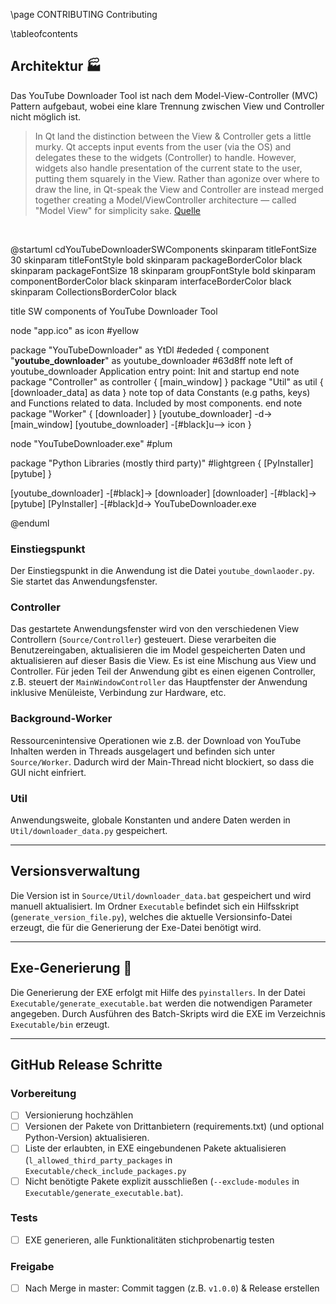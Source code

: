 \page CONTRIBUTING Contributing

\tableofcontents

## Architektur 🏭️

Das YouTube Downloader Tool ist nach dem Model-View-Controller (MVC) Pattern aufgebaut, wobei eine klare Trennung zwischen View und Controller nicht möglich ist.

> In Qt land the distinction between the View & Controller gets a little murky. Qt accepts input events from the user (via the OS) and delegates these to the widgets (Controller) to handle. However, widgets also handle presentation of the current state to the user, putting them squarely in the View. Rather than agonize over where to draw the line, in Qt-speak the View and Controller are instead merged together creating a Model/ViewController architecture — called "Model View" for simplicity sake. [Quelle](https://pythonguis.com/tutorials/modelview-architecture/)
<br>

@startuml cdYouTubeDownloaderSWComponents
skinparam titleFontSize 30
skinparam titleFontStyle bold
skinparam packageBorderColor black
skinparam packageFontSize 18
skinparam groupFontStyle bold
skinparam componentBorderColor black
skinparam interfaceBorderColor black
skinparam CollectionsBorderColor black

title SW components of YouTube Downloader Tool

node "app.ico" as icon #yellow

package "YouTubeDownloader" as YtDl #ededed {
  component "**youtube_downloader**" as youtube_downloader #63d8ff
  note left of youtube_downloader
    Application entry point:
    Init and startup
  end note
  package "Controller" as controller {
    [main_window]
  }
  package "Util" as util {
    [downloader_data] as data
  }
  note top of data
    Constants (e.g paths, keys) and
    Functions related to data.
    Included by most components.
  end note
  package "Worker" {
    [downloader]
  }
  [youtube_downloader] -d-> [main_window]
  [youtube_downloader] -[#black]u--> icon
}

node "YouTubeDownloader.exe" #plum

package "Python Libraries (mostly third party)" #lightgreen {
 [PyInstaller]
 [pytube]
}

[youtube_downloader] -[#black]-> [downloader]
[downloader] -[#black]-> [pytube]
[PyInstaller] -[#black]d-> YouTubeDownloader.exe

@enduml

### Einstiegspunkt

Der Einstiegspunkt in die Anwendung ist die Datei `youtube_downlaoder.py`. Sie startet das Anwendungsfenster.

### Controller

Das gestartete Anwendungsfenster wird von den verschiedenen View Controllern (`Source/Controller`) gesteuert. Diese verarbeiten die Benutzereingaben, aktualisieren die im Model gespeicherten Daten und aktualisieren auf dieser Basis die View. Es ist eine Mischung aus View und Controller. Für jeden Teil der Anwendung gibt es einen eigenen Controller, z.B. steuert der `MainWindowController` das Hauptfenster der Anwendung inklusive Menüleiste, Verbindung zur Hardware, etc.

### Background-Worker

Ressourcenintensive Operationen wie z.B. der Download von YouTube Inhalten werden in Threads ausgelagert und befinden sich unter `Source/Worker`. Dadurch wird der Main-Thread nicht blockiert, so dass die GUI nicht einfriert.

### Util

Anwendungsweite, globale Konstanten und andere Daten werden in `Util/downloader_data.py` gespeichert.

---

## Versionsverwaltung

Die Version ist in `Source/Util/downloader_data.bat` gespeichert und wird manuell aktualisiert. Im Ordner `Executable` befindet sich ein Hilfsskript (`generate_version_file.py`), welches die aktuelle Versionsinfo-Datei erzeugt, die für die Generierung der Exe-Datei benötigt wird.

---

## Exe-Generierung 🔧

Die Generierung der EXE erfolgt mit Hilfe des `pyinstallers`. In der Datei `Executable/generate_executable.bat` werden die notwendigen Parameter angegeben. Durch Ausführen des Batch-Skripts wird die EXE im Verzeichnis `Executable/bin` erzeugt.

---

## GitHub Release Schritte

### Vorbereitung

* [ ] Versionierung hochzählen
* [ ] Versionen der Pakete von Drittanbietern (requirements.txt) (und optional Python-Version) aktualisieren.
* [ ] Liste der erlaubten, in EXE eingebundenen Pakete aktualisieren (`l_allowed_third_party_packages` in `Executable/check_include_packages.py`
* [ ] Nicht benötigte Pakete explizit ausschließen (`--exclude-modules` in `Executable/generate_executable.bat`).

### Tests

* [ ] EXE generieren, alle Funktionalitäten stichprobenartig testen

### Freigabe

* [ ] Nach Merge in master: Commit taggen (z.B. `v1.0.0`) & Release erstellen
